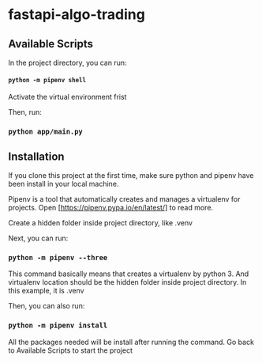# fastapi-algo-trading

## Available Scripts

In the project directory, you can run:

#### `python -m pipenv shell`

Activate the virtual environment frist

Then, run:

### `python app/main.py`


## Installation

If you clone this project at the first time, make sure python and pipenv have been install in your local machine.

Pipenv is a tool that automatically creates and manages a virtualenv for projects.
Open [https://pipenv.pypa.io/en/latest/] to read more.

Create a hidden folder inside project directory, like .venv

Next, you can run:

### `python -m pipenv --three`

This command basically means that creates a virtualenv by python 3.
And virtualenv location should be the hidden folder inside project directory.
In this example, it is .venv

Then, you can also run:

### `python -m pipenv install`

All the packages needed will be install after running the command.
Go back to Available Scripts to start the project
